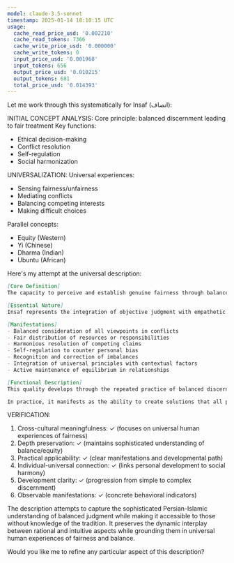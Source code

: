 ```yaml
---
model: claude-3.5-sonnet
timestamp: 2025-01-14 18:10:15 UTC
usage:
  cache_read_price_usd: '0.002210'
  cache_read_tokens: 7366
  cache_write_price_usd: '0.000000'
  cache_write_tokens: 0
  input_price_usd: '0.001968'
  input_tokens: 656
  output_price_usd: '0.010215'
  output_tokens: 681
  total_price_usd: '0.014393'
---
```


Let me work through this systematically for Insaf (انصاف):

INITIAL CONCEPT ANALYSIS:
Core principle: balanced discernment leading to fair treatment
Key functions: 
- Ethical decision-making
- Conflict resolution
- Self-regulation
- Social harmonization

UNIVERSALIZATION:
Universal experiences:
- Sensing fairness/unfairness
- Mediating conflicts
- Balancing competing interests
- Making difficult choices

Parallel concepts:
- Equity (Western)
- Yi (Chinese)
- Dharma (Indian)
- Ubuntu (African)

Here's my attempt at the universal description:

```markdown
[Core Definition]
The capacity to perceive and establish genuine fairness through balanced discernment, combining rational evaluation with moral intuition to achieve equitable outcomes that honor both universal principles and specific circumstances.

[Essential Nature]
Insaf represents the integration of objective judgment with empathetic understanding, manifesting as the ability to find the proper balance point in complex situations. It operates at the intersection of justice and mercy, combining clear-sighted assessment with consideration for human factors. This quality enables one to transcend both rigid rules and mere sentiment, arriving at solutions that feel deeply right to all parties involved.

[Manifestations]
- Balanced consideration of all viewpoints in conflicts
- Fair distribution of resources or responsibilities
- Harmonious resolution of competing claims
- Self-regulation to counter personal bias
- Recognition and correction of imbalances
- Integration of universal principles with contextual factors
- Active maintenance of equilibrium in relationships

[Functional Description]
This quality develops through the repeated practice of balanced discernment in increasingly complex situations. It begins with simple recognition of fairness in clear cases and matures into the capacity to navigate highly nuanced scenarios. The development process involves cultivating both analytical clarity and emotional intelligence, while gradually expanding one's circle of moral consideration.

In practice, it manifests as the ability to create solutions that all parties recognize as fundamentally fair, even when those solutions don't perfectly match anyone's initial preferences. This quality enables sustainable conflict resolution, builds trust in relationships, and contributes to social cohesion by establishing patterns of equitable interaction that can be maintained over time.
```

VERIFICATION:
1. Cross-cultural meaningfulness: ✓ (focuses on universal human experiences of fairness)
2. Depth preservation: ✓ (maintains sophisticated understanding of balance/equity)
3. Practical applicability: ✓ (clear manifestations and developmental path)
4. Individual-universal connection: ✓ (links personal development to social harmony)
5. Development clarity: ✓ (progression from simple to complex discernment)
6. Observable manifestations: ✓ (concrete behavioral indicators)

The description attempts to capture the sophisticated Persian-Islamic understanding of balanced judgment while making it accessible to those without knowledge of the tradition. It preserves the dynamic interplay between rational and intuitive aspects while grounding them in universal human experiences of fairness and balance.

Would you like me to refine any particular aspect of this description?